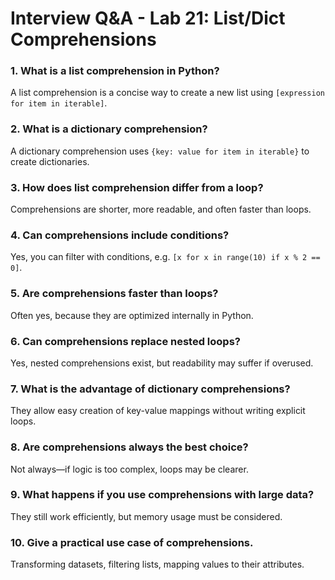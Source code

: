 # Interview Q&A - Lab 21: List/Dict Comprehensions

### 1. What is a list comprehension in Python?
A list comprehension is a concise way to create a new list using `[expression for item in iterable]`.

### 2. What is a dictionary comprehension?
A dictionary comprehension uses `{key: value for item in iterable}` to create dictionaries.

### 3. How does list comprehension differ from a loop?
Comprehensions are shorter, more readable, and often faster than loops.

### 4. Can comprehensions include conditions?
Yes, you can filter with conditions, e.g. `[x for x in range(10) if x % 2 == 0]`.

### 5. Are comprehensions faster than loops?
Often yes, because they are optimized internally in Python.

### 6. Can comprehensions replace nested loops?
Yes, nested comprehensions exist, but readability may suffer if overused.

### 7. What is the advantage of dictionary comprehensions?
They allow easy creation of key-value mappings without writing explicit loops.

### 8. Are comprehensions always the best choice?
Not always—if logic is too complex, loops may be clearer.

### 9. What happens if you use comprehensions with large data?
They still work efficiently, but memory usage must be considered.

### 10. Give a practical use case of comprehensions.
Transforming datasets, filtering lists, mapping values to their attributes.
